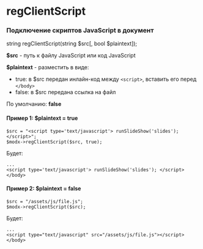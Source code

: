 # regClientScript
### Подключение скриптов JavaScript в документ

string regClientScript(string $src[, bool $plaintext]);

**$src** - путь к файлу JavaScript или код JavaScript

**$plaintext** - разместить в виде:
+ true: в $src передан инлайн-код между `<script>`, вставить его перед `</body>`
+ false: в $src передана ссылка на файл

По умолчанию: **false**

#### Пример 1: $plaintext = true
```
$src = "<script type='text/javascript'> runSlideShow('slides'); </script>"; 
$modx->regClientScript($src, true);
```

Будет:
```
...
<script type='text/javascript'> runSlideShow('slides'); </script>
</body>
```

#### Пример 2: $plaintext = false
```
$src = "/assets/js/file.js"; 
$modx->regClientScript($src);
```

Будет:
```
...
<script type="text/javascript" src="/assets/js/file.js"></script>
</body>
```
